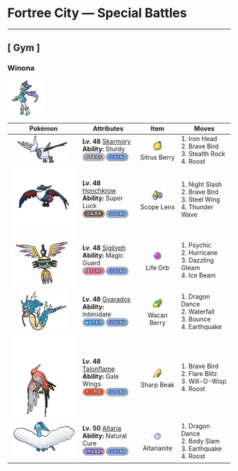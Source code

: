 # Fortree City — Special Battles

---

## [ Gym ]


### Winona

![Winona](../../assets/important_trainers/winona.png "Winona")

| Pokémon | Attributes | Item | Moves |
|:-------:|------------|:----:|-------|
| ![Skarmory](../../assets/sprites/skarmory/front.gif "Skarmory: Skarmory’s steel wings become tattered and bashed in from repeated battles. Once a year, the battered wings grow back completely, restoring the cutting edges to their pristine state.") | **Lv. 48** [Skarmory](../../pokemon/skarmory.md)<br>**Ability:** <span class="tooltip" title="It cannot be knocked out with one hit.">Sturdy</span><br>![steel](../../assets/types/steel.png) ![flying](../../assets/types/flying.png) | ![Sitrus Berry](../../assets/items/sitrus_berry.png "Sitrus Berry")<br><span class="tooltip" title="Held in battle :   When the holder has 1/2 its max HP remaining or less, it consumes this item to restore 1/4 its max HP.  Used on a party Pokémon :   Restores 1/4 the Pokémon's max HP.">Sitrus Berry</span> | 1. <span class="tooltip" title="The foe slams the target with its steel-hard head. It may also make the target flinch.">Iron Head</span><br>2. <span class="tooltip" title="The user tucks in its wings and charges from a low altitude. The user also takes serious damage.">Brave Bird</span><br>3. <span class="tooltip" title="The user lays a trap of levitating stones around the foe. The trap hurts foes that switch into battle.">Stealth Rock</span><br>4. <span class="tooltip" title="The user lands and rests its body. It restores the user’s HP by up to half of its max HP.">Roost</span> |
| ![Honchkrow](../../assets/sprites/honchkrow/front.gif "Honchkrow: Becoming active at night, it is known to swarm with numerous Murkrow in tow.") | **Lv. 48** [Honchkrow](../../pokemon/honchkrow.md)<br>**Ability:** <span class="tooltip" title="Boosts the critical-hit ratios of moves.">Super Luck</span><br>![dark](../../assets/types/dark.png) ![flying](../../assets/types/flying.png) | ![Scope Lens](../../assets/items/scope_lens.png "Scope Lens")<br><span class="tooltip" title="Held: Raises the holder's critical hit counter by 1.">Scope Lens</span> | 1. <span class="tooltip" title="The user slashes the foe the instant an opportunity arises. It has a high critical-hit ratio.">Night Slash</span><br>2. <span class="tooltip" title="The user tucks in its wings and charges from a low altitude. The user also takes serious damage.">Brave Bird</span><br>3. <span class="tooltip" title="The foe is hit with wings of steel. It may also raise the user’s Defense stat. ">Steel Wing</span><br>4. <span class="tooltip" title="A weak electric charge is launched at the foe. It causes paralysis if it hits.">Thunder Wave</span> |
| ![Sigilyph](../../assets/sprites/sigilyph/front.gif "Sigilyph: The guardians of an ancient city, they always fly the same route while keeping watch for invaders.") | **Lv. 48** [Sigilyph](../../pokemon/sigilyph.md)<br>**Ability:** <span class="tooltip" title="The Pokémon only takes damage from attacks.">Magic Guard</span><br>![psychic](../../assets/types/psychic.png) ![flying](../../assets/types/flying.png) | ![Life Orb](../../assets/items/life_orb.png "Life Orb")<br><span class="tooltip" title="Held: Damage from the holder's moves is increased by 30%.  On each turn the holder uses a damage-inflicting move, it takes 10% its max HP in damage.">Life Orb</span> | 1. <span class="tooltip" title="The foe is hit by a strong telekinetic force. It may also reduce the foe’s Sp. Def stat.">Psychic</span><br>2. <span class="tooltip" title="Inflicts regular damage.  Has a 30% chance to confuse the target.  This move can hit Pokémon under the effect of bounce, fly, or sky drop.  During rain dance, this move has 100% accuracy.  During sunny day, this move has 50% accuracy.">Hurricane</span><br>3. <span class="tooltip" title="Inflicts regular damage.">Dazzling Gleam</span><br>4. <span class="tooltip" title="The foe is struck with an icy-cold beam of energy. It may also freeze the target solid.">Ice Beam</span> |
| ![Gyarados](../../assets/sprites/gyarados/front.gif "Gyarados: Once Gyarados goes on a rampage, its ferociously violent blood doesn’t calm until it has burned everything down. There are records of this Pokémon’s rampages lasting a whole month.") | **Lv. 48** [Gyarados](../../pokemon/gyarados.md)<br>**Ability:** <span class="tooltip" title="Lowers the opposing Pokémon’s Attack stat.">Intimidate</span><br>![water](../../assets/types/water.png) ![flying](../../assets/types/flying.png) | ![Wacan Berry](../../assets/items/wacan_berry.png "Wacan Berry")<br><span class="tooltip" title="Held in battle :   When the holder would take super-effective electric-type damage, it consumes this item to halve the amount of damage taken.">Wacan Berry</span> | 1. <span class="tooltip" title="The user vigorously performs a mystic, powerful dance that boosts its Attack and Speed stats.">Dragon Dance</span><br>2. <span class="tooltip" title="The user charges the foe at an awesome speed. It can also be used to climb a waterfall.">Waterfall</span><br>3. <span class="tooltip" title="The user bounces up high, then drops on the foe on the second turn. It may also paralyze the foe.">Bounce</span><br>4. <span class="tooltip" title="The user sets off an earthquake that hits all the Pokémon in the battle. ">Earthquake</span> |
| ![Talonflame](../../assets/sprites/talonflame/front.gif "Talonflame: When attacking prey, it can reach speeds of up to 310 mph. It finishes its prey off with a colossal kick.") | **Lv. 48** [Talonflame](../../pokemon/talonflame.md)<br>**Ability:** <span class="tooltip" title="Gives priority to Flying-type moves.">Gale Wings</span><br>![fire](../../assets/types/fire.png) ![flying](../../assets/types/flying.png) | ![Sharp Beak](../../assets/items/sharp_beak.png "Sharp Beak")<br><span class="tooltip" title="Held: Increases the power of the holder's Flying moves by 20%.">Sharp Beak</span> | 1. <span class="tooltip" title="The user tucks in its wings and charges from a low altitude. The user also takes serious damage.">Brave Bird</span><br>2. <span class="tooltip" title="The user cloaks itself in fire and charges at the foe. The user sustains serious damage, too.">Flare Blitz</span><br>3. <span class="tooltip" title="The user shoots a sinister, bluish white flame at the foe to inflict a burn. ">Will-O-Wisp</span><br>4. <span class="tooltip" title="The user lands and rests its body. It restores the user’s HP by up to half of its max HP.">Roost</span> |
| ![Altaria](../../assets/sprites/altaria/front.gif "Altaria: Altaria sings in a gorgeous soprano. Its wings are like cotton clouds. This Pokémon catches updrafts with its buoyant wings and soars way up into the wild blue yonder.") | **Lv. 50** [Altaria](../../pokemon/altaria.md)<br>**Ability:** <span class="tooltip" title="All status conditions heal when the Pokémon switches out.">Natural Cure</span><br>![dragon](../../assets/types/dragon.png) ![flying](../../assets/types/flying.png) | ![Altarianite](../../assets/items/altarianite.png "Altarianite")<br><span class="tooltip" title="Held: Allows Altaria to Mega Evolve into Mega Altaria.">Altarianite</span> | 1. <span class="tooltip" title="The user vigorously performs a mystic, powerful dance that boosts its Attack and Speed stats.">Dragon Dance</span><br>2. <span class="tooltip" title="The user drops onto the foe with its full body weight. It may leave the foe paralyzed.">Body Slam</span><br>3. <span class="tooltip" title="The user sets off an earthquake that hits all the Pokémon in the battle. ">Earthquake</span><br>4. <span class="tooltip" title="The user lands and rests its body. It restores the user’s HP by up to half of its max HP.">Roost</span> |

